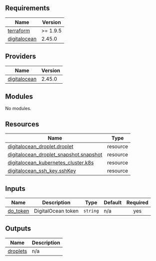 ## Requirements

| Name | Version |
|------|---------|
| <a name="requirement_terraform"></a> [terraform](#requirement\_terraform) | >= 1.9.5 |
| <a name="requirement_digitalocean"></a> [digitalocean](#requirement\_digitalocean) | 2.45.0 |

## Providers

| Name | Version |
|------|---------|
| <a name="provider_digitalocean"></a> [digitalocean](#provider\_digitalocean) | 2.45.0 |

## Modules

No modules.

## Resources

| Name | Type |
|------|------|
| [digitalocean_droplet.droplet](https://registry.terraform.io/providers/digitalocean/digitalocean/2.45.0/docs/resources/droplet) | resource |
| [digitalocean_droplet_snapshot.snapshot](https://registry.terraform.io/providers/digitalocean/digitalocean/2.45.0/docs/resources/droplet_snapshot) | resource |
| [digitalocean_kubernetes_cluster.k8s](https://registry.terraform.io/providers/digitalocean/digitalocean/2.45.0/docs/resources/kubernetes_cluster) | resource |
| [digitalocean_ssh_key.sshKey](https://registry.terraform.io/providers/digitalocean/digitalocean/2.45.0/docs/resources/ssh_key) | resource |

## Inputs

| Name | Description | Type | Default | Required |
|------|-------------|------|---------|:--------:|
| <a name="input_do_token"></a> [do\_token](#input\_do\_token) | DigitalOcean token | `string` | n/a | yes |

## Outputs

| Name | Description |
|------|-------------|
| <a name="output_droplets"></a> [droplets](#output\_droplets) | n/a |
